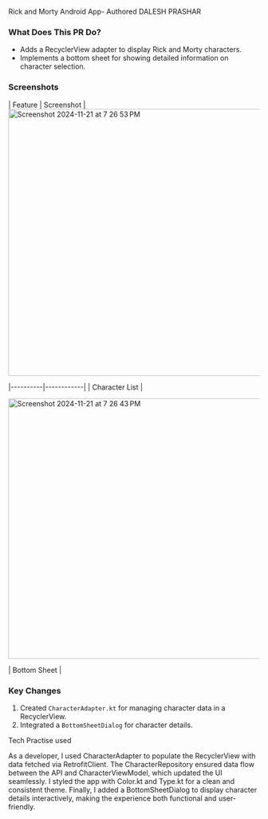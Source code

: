 
Rick and Morty Android App- Authored DALESH PRASHAR

### What Does This PR Do?
- Adds a RecyclerView adapter to display Rick and Morty characters.
- Implements a bottom sheet for showing detailed information on character selection.



### Screenshots 
| Feature  | Screenshot |
<img width="535" alt="Screenshot 2024-11-21 at 7 26 53 PM" src="https://github.com/user-attachments/assets/f7cac0c3-b9f8-4a1e-9a0c-460abab2882a">

|----------|------------|
| Character List | 




<img width="522" alt="Screenshot 2024-11-21 at 7 26 43 PM" src="https://github.com/user-attachments/assets/cc752005-d005-4b8a-ad5b-97ca15331d29">

| Bottom Sheet | 


### Key Changes
1. Created `CharacterAdapter.kt` for managing character data in a RecyclerView.
2. Integrated a `BottomSheetDialog` for character details.


Tech Practise used

As a developer, I used CharacterAdapter to populate the RecyclerView with data fetched via RetrofitClient. The CharacterRepository ensured data flow between the API and CharacterViewModel, which updated the UI seamlessly. I styled the app with Color.kt and Type.kt for a clean and consistent theme. Finally, I added a BottomSheetDialog to display character details interactively, making the experience both functional and user-friendly.
